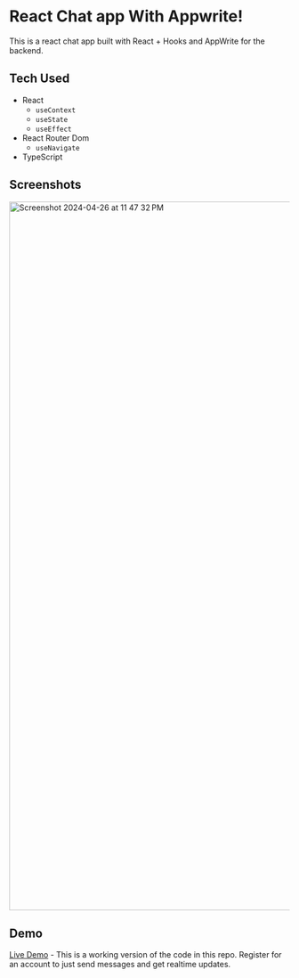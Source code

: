 # React Chat app With Appwrite!

This is a react chat app built with React + Hooks and AppWrite for the backend.

## Tech Used

- React
  - `useContext`
  - `useState`
  - `useEffect`
- React Router Dom
  - `useNavigate`
- TypeScript

## Screenshots

<img width="1273" alt="Screenshot 2024-04-26 at 11 47 32 PM" src="https://github.com/quincarter/react-chat-app/assets/18407074/9f4eea3d-ad59-4403-9b06-f19742814712">

## Demo

[Live Demo](https://react-chat-app-appwrite.netlify.app/) - This is a working version of the code in this repo. Register for an account to just send messages and get realtime updates.
